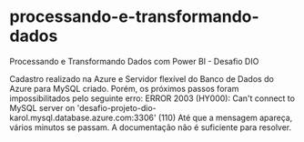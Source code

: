 # processando-e-transformando-dados
Processando e Transformando Dados com Power BI - Desafio DIO

Cadastro realizado na Azure e Servidor flexível do Banco de Dados do Azure para MySQL criado.
Porém, os próximos passos foram impossibilitados pelo seguinte erro:
ERROR 2003 (HY000): Can't connect to MySQL server on 'desafio-projeto-dio-karol.mysql.database.azure.com:3306' (110)
Até que a mensagem apareça, vários minutos se passam. A documentação não é suficiente para resolver.
